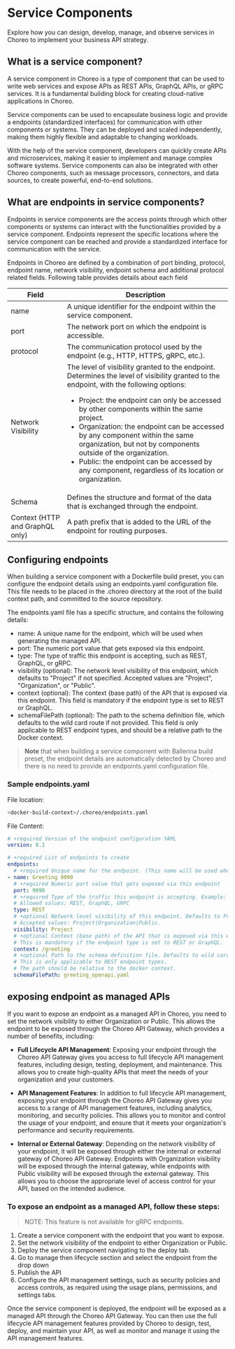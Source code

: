 # Service Components

Explore how you can design, develop, manage, and observe services in Choreo to implement your business API strategy.

## What is a service component?

A service component in Choreo is a type of component that can be used to write web services and expose APIs as REST APIs, GraphQL APIs, or gRPC services. It is a fundamental building block for creating cloud-native applications in Choreo.

Service components can be used to encapsulate business logic and provide a endpoints (standardized interfaces) for communication with other components or systems. They can be deployed and scaled independently, making them highly flexible and adaptable to changing workloads.

With the help of the service component, developers can quickly create APIs and microservices, making it easier to implement and manage complex software systems. Service components can also be integrated with other Choreo components, such as message processors, connectors, and data sources, to create powerful, end-to-end solutions.

## What are endpoints in service components?

Endpoints in service components are the access points through which other components or systems can interact with the functionalities provided by a service component. Endpoints represent the specific locations where the service component can be reached and provide a standardized interface for communication with the service.

Endpoints in Choreo are defined by a combination of port binding, protocol, endpoint name, network visibility, endpoint schema and additional protocol related fields. Following table provides details about each field

| Field | Description |
| ------- | ------- |
| name | A unique identifier for the endpoint within the service component. |
| port | The network port on which the endpoint is accessible. |
| protocol | The communication protocol used by the endpoint (e.g., HTTP, HTTPS, gRPC, etc.). |
| Network Visibility | The level of visibility granted to the endpoint. Determines the level of visibility granted to the endpoint, with the following options: <ul><li>Project: the endpoint can only be accessed by other components within the same project.</li><li>Organization: the endpoint can be accessed by any component within the same organization, but not by components outside of the organization.</li><li>Public: the endpoint can be accessed by any component, regardless of its location or organization.</li></ul> |
| Schema | Defines the structure and format of the data that is exchanged through the endpoint. |
| Context (HTTP and GraphQL only) | A path prefix that is added to the URL of the endpoint for routing purposes. |

## Configuring endpoints

When building a service component with a Dockerfile build preset, you can configure the endpoint details using an endpoints.yaml configuration file. This file needs to be placed in the .choreo directory at the root of the build context path, and committed to the source repository.

The endpoints.yaml file has a specific structure, and contains the following details:

- name: A unique name for the endpoint, which will be used when generating the managed API.
- port: The numeric port value that gets exposed via this endpoint.
- type: The type of traffic this endpoint is accepting, such as REST, GraphQL, or gRPC.
- visibility (optional): The network level visibility of this endpoint, which defaults to "Project" if not specified. Accepted values are "Project", "Organization", or "Public".
- context (optional): The context (base path) of the API that is exposed via this endpoint. This field is mandatory if the endpoint type is set to REST or GraphQL.
- schemaFilePath (optional): The path to the schema definition file, which defaults to the wild card route if not provided. This field is only applicable to REST endpoint types, and should be a relative path to the Docker context.

> **Note** that when building a service component with Ballerina build preset, the endpoint details are automatically detected by Choreo and there is no need to provide an endpoints.yaml configuration file.

### Sample endpoints.yaml

File location:
```bash
<docker-build-context>/.choreo/endpoints.yaml
```

File Content:
```yaml
# +required Version of the endpoint configuration YAML
version: 0.1

# +required List of endpoints to create
endpoints:
  # +required Unique name for the endpoint. (This name will be used when generating the managed API)
- name: Greeting 9090
  # +required Numeric port value that gets exposed via this endpoint
  port: 9090
  # +required Type of the traffic this endpoint is accepting. Example: REST, GraphQL, etc.
  # Allowed values: REST, GraphQL, GRPC
  type: REST
  # +optional Network level visibility of this endpoint. Defaults to Project
  # Accepted values: Project|Organization|Public.
  visibility: Project
  # +optional Context (base path) of the API that is exposed via this endpoint.
  # This is mandatory if the endpoint type is set to REST or GraphQL.
  context: /greeting
  # +optional Path to the schema definition file. Defaults to wild card route if not provided
  # This is only applicable to REST endpoint types.
  # The path should be relative to the docker context.
  schemaFilePath: greeting_openapi.yaml
```

## exposing endpoint as managed APIs

If you want to expose an endpoint as a managed API in Choreo, you need to set the network visibility to either Organization or Public. This allows the endpoint to be exposed through the Choreo API Gateway, which provides a number of benefits, including:

- **Full Lifecycle API Management**: Exposing your endpoint through the Choreo API Gateway gives you access to full lifecycle API management features, including design, testing, deployment, and maintenance. This allows you to create high-quality APIs that meet the needs of your organization and your customers.

- **API Management Features**: In addition to full lifecycle API management, exposing your endpoint through the Choreo API Gateway gives you access to a range of API management features, including analytics, monitoring, and security policies. This allows you to monitor and control the usage of your endpoint, and ensure that it meets your organization's performance and security requirements.

- **Internal or External Gateway**: Depending on the network visibility of your endpoint, it will be exposed through either the internal or external gateway of Choreo API Gateway. Endpoints with Organization visibility will be exposed through the internal gateway, while endpoints with Public visibility will be exposed through the external gateway. This allows you to choose the appropriate level of access control for your API, based on the intended audience.

### To expose an endpoint as a managed API, follow these steps:

> NOTE: This feature is not available for gRPC endpoints.

1. Create a service component with the endpoint that you want to expose.
2. Set the network visibility of the endpoint to either Organization or Public.
3. Deploy the service component navigating to the deploy tab.
4. Go to manage then lifecycle section and select the endpoint from the drop down
5. Publish the API
4. Configure the API management settings, such as security policies and access controls, as required using the usage plans, permissions, and settings tabs.

Once the service component is deployed, the endpoint will be exposed as a managed API through the Choreo API Gateway. You can then use the full lifecycle API management features provided by Choreo to design, test, deploy, and maintain your API, as well as monitor and manage it using the API management features.
